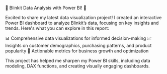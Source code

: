 🚀  Blinkit Data Analysis with Power BI! 🚀

Excited to share my latest data visualization project! I created an interactive Power BI dashboard to analyze Blinkit’s data, focusing on key insights and trends. Here's what you can explore in this report:

📊 Comprehensive data visualizations for informed decision-making
📈 Insights on customer demographics, purchasing patterns, and product popularity
💼 Actionable metrics for business growth and optimization

This project has helped me sharpen my Power BI skills, including data modeling, DAX functions, and creating visually engaging dashboards.
